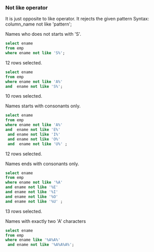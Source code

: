 ### Not like operator
It is just opposite to like operator.
It rejects the given pattern
Syntax: column_name not like 'pattern';

Names who does not starts with 'S'.
```sql
select ename
from emp
where ename not like 'S%';
```
12 rows selected.

```sql
select ename
from emp
where ename not like 'A%' 
and  ename not like 'S%';
```
10 rows selected.

Names starts with consonants only.
```sql
select ename
from emp
where ename not like 'A%' 
and  ename not like 'E%'
 and ename not like 'I%' 
 and ename not like 'O%' 
 and  ename not like 'U%' ;
 ```
12 rows selected.

Names ends with consonants only.
```sql
select ename
from emp
where ename not like '%A' 
and ename not like '%E' 
and ename not like '%I' 
and ename not like '%O' 
and ename not like '%U' ;
```
13 rows selected.

Names with exactly two 'A' characters
```sql
select ename
from emp
where ename like '%A%A%'
 and ename not like '%A%A%A%';
```
